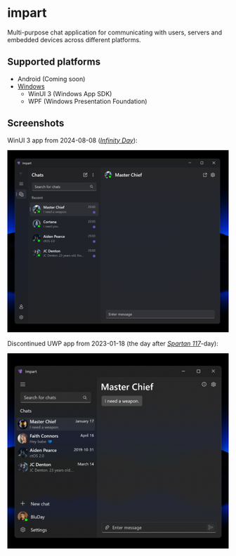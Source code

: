 # impart

Multi-purpose chat application for communicating with users, servers and embedded devices across different platforms.

## Supported platforms

* Android (Coming soon)
* [Windows](https://github.com/BluDay/impart-app-windows)
  - WinUI 3 (Windows App SDK)
  - WPF (Windows Presentation Foundation)

## Screenshots

WinUI 3 app from 2024-08-08 ([_Infinity Day_](https://www.google.se/search?q=infinity+day)):

<img src="/assets/screenshots/2.png?raw=true" width="800"/>

Discontinued UWP app from 2023-01-18 (the day after [_Spartan 117_](https://www.bing.com/images/search?q=spartan%20117)-day):

<img src="/assets/screenshots/0.png?raw=true" width="650"/>
